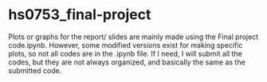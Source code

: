 # hs0753_final-project

Plots or graphs for the report/ slides are mainly made using the Final project code.ipynb. However, some modified versions exist for making specific plots, so not all codes are in the .ipynb file. If I need, I will submit all the codes, but they are not always organized, and basically the same as the submitted code.
